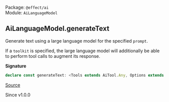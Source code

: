 Package: `@effect/ai`<br />
Module: `AiLanguageModel`<br />

## AiLanguageModel.generateText

Generate text using a large language model for the specified `prompt`.

If a `toolkit` is specified, the large language model will additionally
be able to perform tool calls to augment its response.

**Signature**

```ts
declare const generateText: <Tools extends AiTool.Any, Options extends NoExcessProperties<GenerateTextOptions<any>, Options>>(options: Options & GenerateTextOptions<Tools>) => Effect.Effect<ExtractSuccess<Options>, ExtractError<Options>, AiLanguageModel | ExtractContext<Options>>
```

[Source](https://github.com/Effect-TS/effect/tree/main/packages/ai/ai/src/AiLanguageModel.ts#L632)

Since v1.0.0